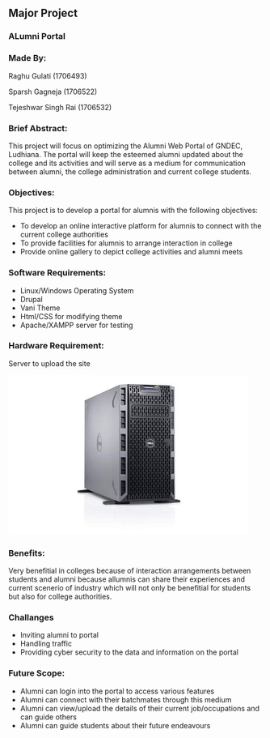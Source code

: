 ## Major Project

### ALumni Portal



### Made By:
Raghu Gulati (1706493)

Sparsh Gagneja (1706522)

Tejeshwar Singh Rai (1706532)



### Brief Abstract:

This project will focus on optimizing the Alumni Web Portal of GNDEC, Ludhiana. The portal will keep the esteemed alumni updated about the college and its activities and will serve as a medium for communication between alumni, the college administration and current college students.



### Objectives:

This project is to develop a portal for alumnis with the following objectives:

 - To develop an online interactive platform for alumnis to connect with the current college authorities
 - To provide facilities for alumnis to arrange interaction in college
 - Provide online gallery to depict college activities and alumni meets



### Software Requirements: 
 - Linux/Windows Operating System
 - Drupal
 - Vani Theme
 - Html/CSS for modifying theme
 - Apache/XAMPP server for testing



### Hardware Requirement: 
 Server to upload the site

![](./imgs/server.jpeg)



### Benefits:
Very benefitial in colleges because of interaction arrangements between students and alumni because allumnis can share their experiences and current scenerio of industry which will not only be benefitial for students but also for college authorities.



### Challanges
 - Inviting alumni to portal
 - Handling traffic 
 - Providing cyber security to the data and information on the portal

### Future Scope:

 - Alumni can login into the portal to access various features
 - Alumni can connect with their batchmates through this medium
 - Alumni can view/upload the details of their current job/occupations and can guide others
 - Alumni can guide students about their future endeavours
